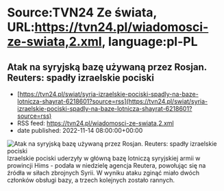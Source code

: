 # Source:TVN24 Ze świata, URL:https://tvn24.pl/wiadomosci-ze-swiata,2.xml, language:pl-PL

## Atak na syryjską bazę używaną przez Rosjan. Reuters: spadły izraelskie pociski
 - [https://tvn24.pl/swiat/syria-izraelskie-pociski-spadly-na-baze-lotnicza-shayrat-6218601?source=rss](https://tvn24.pl/swiat/syria-izraelskie-pociski-spadly-na-baze-lotnicza-shayrat-6218601?source=rss)
 - RSS feed: https://tvn24.pl/wiadomosci-ze-swiata,2.xml
 - date published: 2022-11-14 08:00:00+00:00

<img alt="Atak na syryjską bazę używaną przez Rosjan. Reuters: spadły izraelskie pociski" src="https://tvn24.pl/najnowsze/cdn-zdjecie-100rxu-shayrat-6218628/alternates/LANDSCAPE_1280" />
    Izraelskie pociski uderzyły w główną bazę lotniczą syryjskiej armii w prowincji Hims - podała w niedzielę agencja Reutera, powołując się na źródła w siłach zbrojnych Syrii. W wyniku ataku zginąć miało dwóch członków obsługi bazy, a trzech kolejnych zostało rannych.

